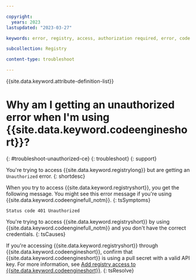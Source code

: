 ```yaml
---

copyright:
  years: 2023
lastupdated: "2023-03-27"

keywords: error, registry, access, authorization required, error, code engine, unauthorized

subcollection: Registry

content-type: troubleshoot

---
```


{{site.data.keyword.attribute-definition-list}}

# Why am I getting an unauthorized error when I'm using {{site.data.keyword.codeengineshort}}?
{: #troubleshoot-unauthorized-ce}
{: troubleshoot}
{: support}

You're trying to access {{site.data.keyword.registrylong}} but are getting an `Unauthorized` error.
{: shortdesc}

When you try to access {{site.data.keyword.registryshort}}, you get the following message. You might see this error message if you're using {{site.data.keyword.codeenginefull_notm}}.
{: tsSymptoms}

`Status code 401 Unauthorized`

You're trying to access {{site.data.keyword.registryshort}} by using {{site.data.keyword.codeenginefull_notm}} and you don't have the correct credentials.
{: tsCauses}

If you're accessing {{site.data.keyword.registryshort}} through {{site.data.keyword.codeengineshort}}, confirm that {{site.data.keyword.codeengineshort}} is using a pull secret with a valid API key. For more information, see [Add registry access to {{site.data.keyword.codeengineshort}}](/docs/codeengine?topic=codeengine-add-registry#add-registry-access-ce).
{: tsResolve}
